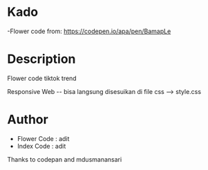 # Kado
-Flower code from: https://codepen.io/apa/pen/BamapLe


# Description
Flower code tiktok trend 

Responsive Web -- bisa langsung disesuikan di file css --> style.css

# Author
- Flower Code : adit
- Index Code : adit

Thanks to codepan and mdusmanansari
